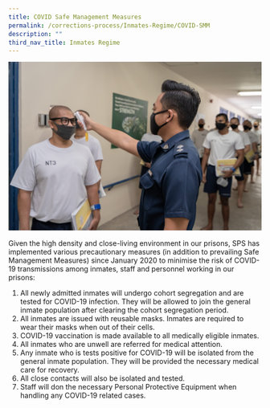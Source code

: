 ```yaml
---
title: COVID Safe Management Measures
permalink: /corrections-process/Inmates-Regime/COVID-SMM
description: ""
third_nav_title: Inmates Regime
---
```

![](/images/Prison%20Life/COVID%20Measures.jpg)

Given the high density and close-living environment in our prisons, SPS has implemented various precautionary measures (in addition to prevailing Safe Management Measures) since January 2020 to minimise the risk of COVID-19 transmissions among inmates, staff and personnel working in our prisons:

1. All newly admitted inmates will undergo cohort segregation and are tested for COVID-19 infection. They will be allowed to join the general inmate population after clearing the cohort segregation period.
2.  All inmates are issued with reusable masks. Inmates are required to wear their masks when out of their cells.
3.  COVID-19 vaccination is made available to all medically eligible inmates.
4.  All inmates who are unwell are referred for medical attention.
5.  Any inmate who is tests positive for COVID-19 will be isolated from the general inmate population. They will be provided the necessary medical care for recovery.
6.  All close contacts will also be isolated and tested.
7.  Staff will don the necessary Personal Protective Equipment when handling any COVID-19 related cases.